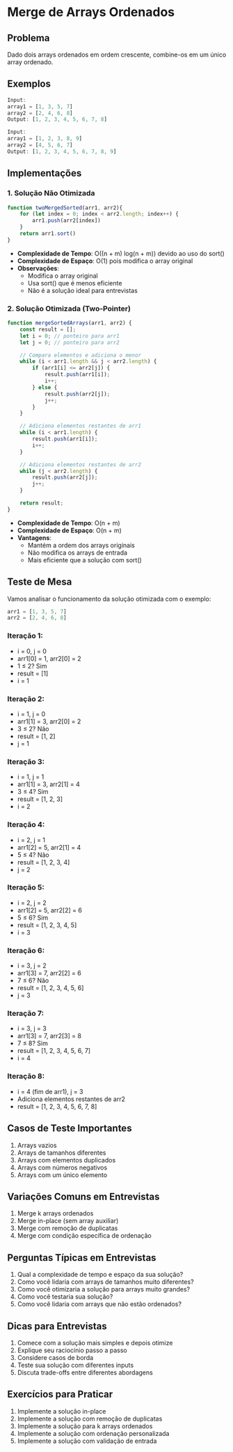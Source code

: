 # Merge de Arrays Ordenados

## Problema
Dado dois arrays ordenados em ordem crescente, combine-os em um único array ordenado.

## Exemplos
```javascript
Input: 
array1 = [1, 3, 5, 7]
array2 = [2, 4, 6, 8]
Output: [1, 2, 3, 4, 5, 6, 7, 8]

Input:
array1 = [1, 2, 3, 8, 9]
array2 = [4, 5, 6, 7]
Output: [1, 2, 3, 4, 5, 6, 7, 8, 9]
```

## Implementações

### 1. Solução Não Otimizada
```javascript
function twoMergedSorted(arr1, arr2){
    for (let index = 0; index < arr2.length; index++) {
        arr1.push(arr2[index])    
    }
    return arr1.sort()
}
```
- **Complexidade de Tempo**: O((n + m) log(n + m)) devido ao uso do sort()
- **Complexidade de Espaço**: O(1) pois modifica o array original
- **Observações**: 
  - Modifica o array original
  - Usa sort() que é menos eficiente
  - Não é a solução ideal para entrevistas

### 2. Solução Otimizada (Two-Pointer)
```javascript
function mergeSortedArrays(arr1, arr2) {
    const result = [];
    let i = 0; // ponteiro para arr1
    let j = 0; // ponteiro para arr2

    // Compara elementos e adiciona o menor
    while (i < arr1.length && j < arr2.length) {
        if (arr1[i] <= arr2[j]) {
            result.push(arr1[i]);
            i++;
        } else {
            result.push(arr2[j]);
            j++;
        }
    }

    // Adiciona elementos restantes de arr1
    while (i < arr1.length) {
        result.push(arr1[i]);
        i++;
    }

    // Adiciona elementos restantes de arr2
    while (j < arr2.length) {
        result.push(arr2[j]);
        j++;
    }

    return result;
}
```
- **Complexidade de Tempo**: O(n + m)
- **Complexidade de Espaço**: O(n + m)
- **Vantagens**:
  - Mantém a ordem dos arrays originais
  - Não modifica os arrays de entrada
  - Mais eficiente que a solução com sort()

## Teste de Mesa
Vamos analisar o funcionamento da solução otimizada com o exemplo:
```javascript
arr1 = [1, 3, 5, 7]
arr2 = [2, 4, 6, 8]
```

### Iteração 1:
- i = 0, j = 0
- arr1[0] = 1, arr2[0] = 2
- 1 ≤ 2? Sim
- result = [1]
- i = 1

### Iteração 2:
- i = 1, j = 0
- arr1[1] = 3, arr2[0] = 2
- 3 ≤ 2? Não
- result = [1, 2]
- j = 1

### Iteração 3:
- i = 1, j = 1
- arr1[1] = 3, arr2[1] = 4
- 3 ≤ 4? Sim
- result = [1, 2, 3]
- i = 2

### Iteração 4:
- i = 2, j = 1
- arr1[2] = 5, arr2[1] = 4
- 5 ≤ 4? Não
- result = [1, 2, 3, 4]
- j = 2

### Iteração 5:
- i = 2, j = 2
- arr1[2] = 5, arr2[2] = 6
- 5 ≤ 6? Sim
- result = [1, 2, 3, 4, 5]
- i = 3

### Iteração 6:
- i = 3, j = 2
- arr1[3] = 7, arr2[2] = 6
- 7 ≤ 6? Não
- result = [1, 2, 3, 4, 5, 6]
- j = 3

### Iteração 7:
- i = 3, j = 3
- arr1[3] = 7, arr2[3] = 8
- 7 ≤ 8? Sim
- result = [1, 2, 3, 4, 5, 6, 7]
- i = 4

### Iteração 8:
- i = 4 (fim de arr1), j = 3
- Adiciona elementos restantes de arr2
- result = [1, 2, 3, 4, 5, 6, 7, 8]

## Casos de Teste Importantes
1. Arrays vazios
2. Arrays de tamanhos diferentes
3. Arrays com elementos duplicados
4. Arrays com números negativos
5. Arrays com um único elemento

## Variações Comuns em Entrevistas
1. Merge k arrays ordenados
2. Merge in-place (sem array auxiliar)
3. Merge com remoção de duplicatas
4. Merge com condição específica de ordenação

## Perguntas Típicas em Entrevistas
1. Qual a complexidade de tempo e espaço da sua solução?
2. Como você lidaria com arrays de tamanhos muito diferentes?
3. Como você otimizaria a solução para arrays muito grandes?
4. Como você testaria sua solução?
5. Como você lidaria com arrays que não estão ordenados?

## Dicas para Entrevistas
1. Comece com a solução mais simples e depois otimize
2. Explique seu raciocínio passo a passo
3. Considere casos de borda
4. Teste sua solução com diferentes inputs
5. Discuta trade-offs entre diferentes abordagens

## Exercícios para Praticar
1. Implemente a solução in-place
2. Implemente a solução com remoção de duplicatas
3. Implemente a solução para k arrays ordenados
4. Implemente a solução com ordenação personalizada
5. Implemente a solução com validação de entrada 